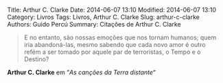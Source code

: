 Title: Arthur C. Clarke
Date:  2014-06-07 13:10
Modified:  2014-06-07 13:10
Category: Livros
Tags: Livros, Arthur C. Clarke
Slug: arthur-c-clarke
Authors: Guido Percú
Summary: Citações de Arthur C. Clarke

> E no entanto, são nossas emoções que nos tornam humanos; quem iria abandoná-las, mesmo sabendo que cada novo amor é outro refém a ser tomado por aquele par de terroristas, o Tempo e o Destino?

**Arthur C. Clarke** em “*As canções da Terra distante*“
